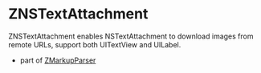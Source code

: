 # ZNSTextAttachment

ZNSTextAttachment enables NSTextAttachment to download images from remote URLs, support both UITextView and UILabel.

- part of [ZMarkupParser](https://github.com/ZhgChgLi/ZMarkupParser)
